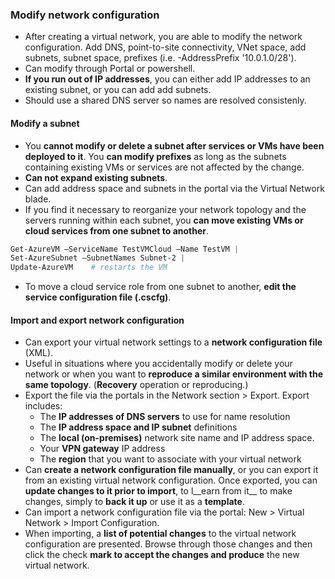 ### Modify network configuration
  * After creating a virtual network, you are able to modify the network configuration. Add DNS, point-to-site connectivity, VNet space, add subnets, subnet space, prefixes (i.e. -AddressPrefix '10.0.1.0/28').
  * Can modify through Portal or powershell.
  * __If you run out of IP addresses__, you can either add IP addresses to an existing subnet, or you can add add subnets.
  * Should use a shared DNS server so names are resolved consistenly.

#### Modify a subnet
  * You __cannot modify or delete a subnet after services or VMs have been deployed to it__. You __can modify prefixes__ as long as the subnets containing existing VMs or services are not affected by the change.
  * __Can not expand existing subnets__.
  * Can add address space and subnets in the portal via the Virtual Network blade.
  * If you find it necessary to reorganize your network topology and the servers running within each subnet, you __can move existing VMs or cloud services from one subnet to another__.

  ```powershell
  Get-AzureVM –ServiceName TestVMCloud –Name TestVM | 
  Set-AzureSubnet –SubnetNames Subnet-2 | 
  Update-AzureVM    # restarts the VM
  ```

  * To move a cloud service role from one subnet to another, __edit the service configuration file (.cscfg)__.

#### Import and export network configuration
  * Can export your virtual network settings to a __network configuration file__ (XML).
  * Useful in situations where you accidentally modify or delete your network or when you want to __reproduce a similar environment with the same topology__.  (__Recovery__ operation or reproducing.)
  * Export the file via the portals in the Network section > Export.
  Export includes:
    - The __IP addresses of DNS servers__ to use for name resolution
    - The __IP address space and IP subnet__ definitions
    - The __local (on-premises)__ network site name and IP address space.
    - Your __VPN gateway__ IP address
    - The __region__ that you want to associate with your virtual network
  * Can __create a network configuration file manually__, or you can export it from an existing virtual network configuration. Once exported, you can __update changes to it prior to import__, to l__earn from it__ to make changes, simply to __back it up__ or use it as a __template__.
  * Can import a network configuration file via the portal: New > Virtual Network > Import Configuration.
  * When importing, a __list of potential changes__ to the virtual network configuration are presented. Browse through those changes and then click the check __mark to accept the changes and produce__ the new virtual network.


